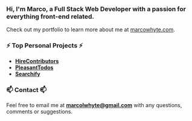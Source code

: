 ### Hi, I'm Marco, a Full Stack Web Developer with a passion for everything front-end related.

Check out my portfolio to learn more about me at [marcowhyte.com](https://www.marcowhyte.com/).

### ⚡️ Top Personal Projects ⚡️

- [**HireContributors**](https://www.hirecontributors.club/)
- [**PleasantTodos**](https://www.pleasanttodos.club/)
- [**Searchify**](https://www.searchify.club/)

### 📫 Contact 📫

Feel free to email me at **marcolwhyte@gmail.com** with any questions, comments or suggestions.
